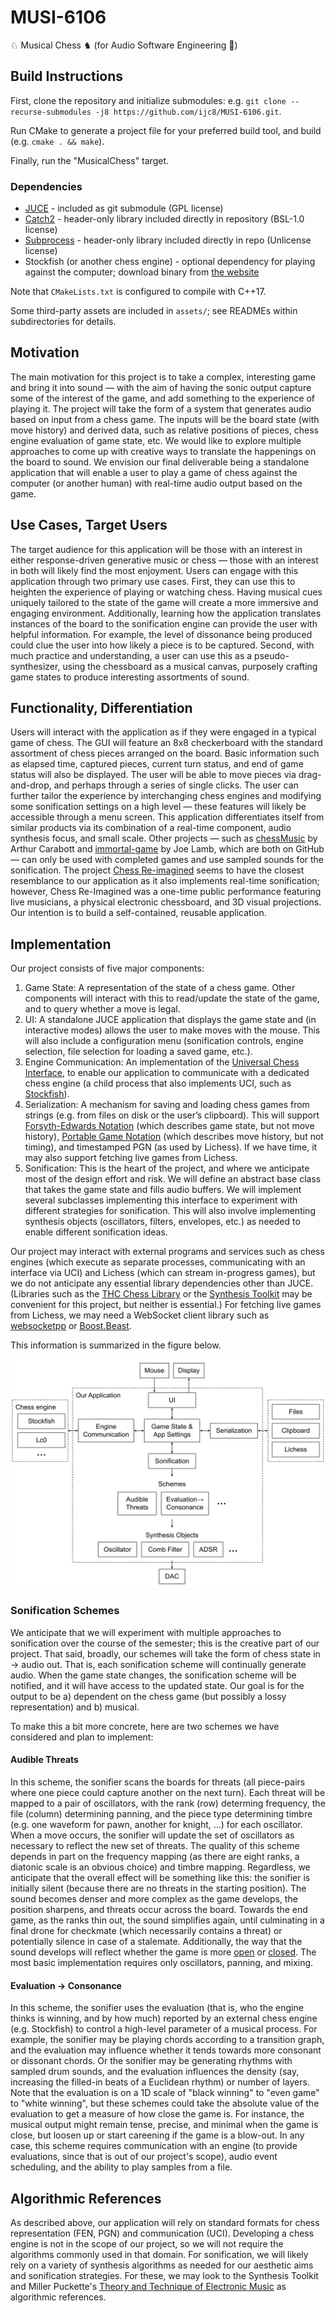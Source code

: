 # MUSI-6106
♘ Musical Chess ♞ (for Audio Software Engineering 🚀)

## Build Instructions

First, clone the repository and initialize submodules: e.g. `git clone --recurse-submodules -j8 https://github.com/ijc8/MUSI-6106.git`.

Run CMake to generate a project file for your preferred build tool, and build (e.g. `cmake . && make`).

Finally, run the "MusicalChess" target.

### Dependencies

- [JUCE](https://juce.com/) - included as git submodule (GPL license)
- [Catch2](https://github.com/catchorg/Catch2/tree/v2.x) - header-only library included directly in repository (BSL-1.0 license)
- [Subprocess](https://github.com/sheredom/subprocess.h) - header-only library included directly in repo (Unlicense license)
- Stockfish (or another chess engine) - optional dependency for playing against the computer; download binary from [the website](https://stockfishchess.org/)

Note that `CMakeLists.txt` is configured to compile with C++17.

Some third-party assets are included in `assets/`; see READMEs within subdirectories for details.

## Motivation
The main motivation for this project is to take a complex, interesting game and bring it into sound — with the aim of having the sonic output capture some of the interest of the game, and add something to the experience of playing it. The project will take the form of a system that generates audio based on input from a chess game. The inputs will be the board state (with move history) and derived data, such as relative positions of pieces, chess engine evaluation of game state, etc. We would like to explore multiple approaches to come up with creative ways to translate the happenings on the board to sound. We envision our final deliverable being a standalone application that will enable a user to play a game of chess against the computer (or another human) with real-time audio output based on the game.

## Use Cases, Target Users
The target audience for this application will be those with an interest in either response-driven generative music or chess — those with an interest in both will likely find the most enjoyment. Users can engage with this application through two primary use cases. First, they can use this to heighten the experience of playing or watching chess. Having musical cues uniquely tailored to the state of the game will create a more immersive and engaging environment. Additionally, learning how the application translates instances of the board to the sonification engine can provide the user with helpful information. For example, the level of dissonance being produced could clue the user into how likely a piece is to be captured. Second, with much practice and understanding, a user can use this as a pseudo-synthesizer, using the chessboard as a musical canvas, purposely crafting game states to produce interesting assortments of sound.

## Functionality, Differentiation
Users will interact with the application as if they were engaged in a typical game of chess. The GUI will feature an 8x8 checkerboard with the standard assortment of chess pieces arranged on the board. Basic information such as elapsed time, captured pieces, current turn status, and end of game status will also be displayed. The user will be able to move pieces via drag-and-drop, and perhaps through a series of single clicks. The user can further tailor the experience by interchanging chess engines and modifying some sonification settings on a high level — these features will likely be accessible through a menu screen.
This application differentiates itself from similar products via its combination of a real-time component, audio synthesis focus, and small scale. Other projects — such as [chessMusic](https://github.com/acarabott/chessMusic) by Arthur Carabott and [immortal-game](https://github.com/joelamb/immortal-game) by Joe Lamb, which are both on GitHub — can only be used with completed games and use sampled sounds for the sonification. The project [Chess Re-imagined](https://artscilab.atec.io/blog/chess-re-imagined) seems to have the closest resemblance to our application as it also implements real-time sonification; however,  Chess Re-Imagined was a one-time public performance featuring live musicians, a physical electronic chessboard, and 3D visual projections. Our intention is to build a self-contained, reusable application.

## Implementation
Our project consists of five major components:
1. Game State: A representation of the state of a chess game. Other components will interact with this to read/update the state of the game, and to query whether a move is legal.
2. UI: A standalone JUCE application that displays the game state and (in interactive modes) allows the user to make moves with the mouse. This will also include a configuration menu (sonification controls, engine selection, file selection for loading a saved game, etc.).
3. Engine Communication: An implementation of the [Universal Chess Interface](https://en.wikipedia.org/wiki/Universal_Chess_Interface), to enable our application to communicate with a dedicated chess engine (a child process that also implements UCI, such as [Stockfish](https://stockfishchess.org/)).
4. Serialization: A mechanism for saving and loading chess games from strings (e.g. from files on disk or the user’s clipboard). This will support [Forsyth-Edwards Notation](https://en.wikipedia.org/wiki/Forsyth%E2%80%93Edwards_Notation) (which describes game state, but not move history), [Portable Game Notation](https://en.wikipedia.org/wiki/Portable_Game_Notation) (which describes move history, but not timing), and timestamped PGN (as used by Lichess). If we have time, it may also support fetching live games from Lichess.
5. Sonification: This is the heart of the project, and where we anticipate most of the design effort and risk. We will define an abstract base class that takes the game state and fills audio buffers. We will implement several subclasses implementing this interface to experiment with different strategies for sonification. This will also involve implementing synthesis objects (oscillators, filters, envelopes, etc.) as needed to enable different sonification ideas.

Our project may interact with external programs and services such as chess engines (which execute as separate processes, communicating with an interface via UCI) and Lichess (which can stream in-progress games), but we do not anticipate any essential library dependencies other than JUCE. (Libraries such as the [THC Chess Library](https://github.com/billforsternz/thc-chess-library) or the [Synthesis Toolkit](https://github.com/thestk/stk) may be convenient for this project, but neither is essential.) For fetching live games from Lichess, we may need a WebSocket client library such as [websocketpp](https://github.com/zaphoyd/websocketpp) or [Boost.Beast](https://www.boost.org/doc/libs/1_78_0/libs/beast/doc/html/index.html).

This information is summarized in the figure below.

![Block Diagram](block_diagram.svg)

### Sonification Schemes
We anticipate that we will experiment with multiple approaches to sonification over the course of the semester; this is the creative part of our project. That said, broadly, our schemes will take the form of chess state in -> audio out. That is, each sonification scheme will continually generate audio. When the game state changes, the sonification scheme will be notified, and it will have access to the updated state. Our goal is for the output to be a) dependent on the chess game (but possibly a lossy representation) and b) musical.

To make this a bit more concrete, here are two schemes we have considered and plan to implement:
#### Audible Threats
In this scheme, the sonifier scans the boards for threats (all piece-pairs where one piece could capture another on the next turn). Each threat will be mapped to a pair of oscillators, with the rank (row) determing frequency, the file (column) determining panning, and the piece type determining timbre (e.g. one waveform for pawn, another for knight, ...) for each oscillator. When a move occurs, the sonifier will update the set of oscillators as necessary to reflect the new set of threats. The quality of this scheme depends in part on the frequency mapping (as there are eight ranks, a diatonic scale is an obvious choice) and timbre mapping. Regardless, we anticipate that the overall effect will be something like this: the sonifier is initially silent (because there are no threats in the starting position). The sound becomes denser and more complex as the game develops, the position sharpens, and threats occur across the board. Towards the end game, as the ranks thin out, the sound simplifies again, until culminating in a final drone for checkmate (which necessarily contains a threat) or potentially silence in case of a stalemate. Additionally, the way that the sound develops will reflect whether the game is more [open](https://en.wikipedia.org/wiki/Glossary_of_chess#open_game) or [closed](https://en.wikipedia.org/wiki/Glossary_of_chess#closed_game). The most basic implementation requires only oscillators, panning, and mixing.

#### Evaluation -> Consonance
In this scheme, the sonifier uses the evaluation (that is, who the engine thinks is winning, and by how much) reported by an external chess engine (e.g. Stockfish) to control a high-level parameter of a musical process. For example, the sonifier may be playing chords according to a transition graph, and the evaluation may influence whether it tends towards more consonant or dissonant chords. Or the sonifier may be generating rhythms with sampled drum sounds, and the evaluation influences the density (say, increasing the filled-in beats of a Euclidean rhythm) or number of layers. Note that the evaluation is on a 1D scale of "black winning" to "even game" to "white winning", but these schemes could take the absolute value of the evaluation to get a measure of how close the game is. For instance, the musical output might remain tense, precise, and minimal when the game is close, but loosen up or start careening if the game is a blow-out. In any case, this scheme requires communication with an engine (to provide evaluations, since that is out of our project's scope), audio event scheduling, and the ability to play samples from a file.

## Algorithmic References
As described above, our application will rely on standard formats for chess representation (FEN, PGN) and communication (UCI). Developing a chess engine is not in the scope of our project, so we will not require the algorithms commonly used in that domain. For sonification, we will likely rely on a variety of synthesis algorithms as needed for our aesthetic aims and sonification strategies. For these, we may look to the Synthesis Toolkit and Miller Puckette's [Theory and Technique of Electronic Music](http://msp.ucsd.edu/techniques/latest/book-html/) as algorithmic references.
